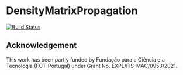 # DensityMatrixPropagation

[![Build Status](https://github.com/BacAmorim/DensityMatrixPropagation.jl/actions/workflows/CI.yml/badge.svg?branch=main)](https://github.com/BacAmorim/DensityMatrixPropagation.jl/actions/workflows/CI.yml?query=branch%3Amain)

## Acknowledgement

This work has been partly funded by Fundação para a Ciência e a Tecnologia (FCT-Portugal) under Grant No. EXPL/FIS-MAC/0953/2021.
